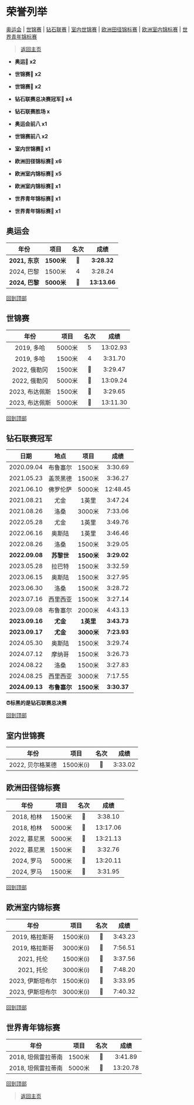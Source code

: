 # 荣誉列举

[奥运会](#奥运会) | [世锦赛](#世锦赛) | [钻石联赛](钻石联赛冠军) | [室内世锦赛](#室内世锦赛) | [欧洲田径锦标赛](#欧洲田径锦标赛) | [欧洲室内锦标赛](#欧洲室内锦标赛) | [世界青年锦标赛](#世界青年锦标赛)

> [返回主页](./Profile.md)

- **奥运🥇 x2**

- **世锦赛🥇 x2**

- **世锦赛🥈 x2**

- **钻石联赛总决赛冠军💎 x4**

- **钻石联赛胜场 x**

- **奥运会前八 x1**

- **世锦赛前八 x2**

- **室内世锦赛🥈 x1**

- **欧洲田径锦标赛🥇 x6**

- **欧洲室内锦标赛🥇 x5**

- **欧洲室内锦标赛🥈 x1**

- **世界青年锦标赛🥈 x1**

- **世界青年锦标赛🥉 x1**

## 奥运会

|      年份      |    项目    | 名次  |     成绩     |
| :------------: | :--------: | :---: | :----------: |
| **2021, 东京** | **1500米** | **🥇** | **3:28.32**  |
|   2024, 巴黎   |   1500米   |   4   |   3:28.24    |
| **2024, 巴黎** | **5000米** | **🥇** | **13:13.66** |

[回到顶部](#荣誉列举)

## 世锦赛

|     年份     |  项目  |  名次   | 成绩 |
| :----------: | :----: | :-----: | :--: |
|  2019, 多哈  | 5000米 |    5    | 13:02.93 |
|  2019, 多哈  | 1500米 |    4    | 3:31.70 |
| 2022, 俄勒冈 | 1500米 | 🥈 |3:29.47|
| 2022, 俄勒冈 | 5000米 |    🥇    |13:09.24|
| 2023, 布达佩斯 | 1500米 | 🥈 |3:29.65|
| 2023, 布达佩斯 | 5000米 | 🥇 |13:11.30|

[回到顶部](#荣誉列举)

## 钻石联赛冠军


| 日期 | 地点 | 项目 | 成绩 |
| :--: | :--: | :--: | :--: |
| 2020.09.04 | 布鲁塞尔 | 1500米 | 3:30.69  |
| 2021.05.23 | 盖茨黑德 | 1500米 | 3:36.27  |
| 2021.06.10 | 佛罗伦萨 | 5000米 | 12:48.45 |
| 2021.08.21 | 尤金   | 1英里   | 3:47.24  |
| 2021.08.26 | 洛桑   | 3000米 | 7:33.06  |
| 2022.05.28 | 尤金   | 1英里   | 3:49.76  |
| 2022.06.16 | 奥斯陆  | 1英里   | 3:46.46  |
| 2022.08.26 | 洛桑   | 1500米 | 3:29.05  |
| **2022.09.08** | **苏黎世** | **1500米** | **3:29.02** |
| 2023.05.28 | 拉巴特  | 1500米 | 3:32.59  |
| 2023.06.15 | 奥斯陆  | 1500米 | 3:27.95  |
| 2023.06.30 | 洛桑   | 1500米 | 3:28.72  |
| 2023.07.16 | 西里西亚 | 1500米 | 3:27.14  |
| 2023.09.08 | 布鲁塞尔 | 2000米 | 4:43.13  |
| **2023.09.16** | **尤金** | **1英里** | **3:43.73** |
| **2023.09.17** | **尤金** | **3000米** | **7:23.93** |
| 2024.05.30 | 奥斯陆  | 1500米 | 3:29.74  |
| 2024.07.12 | 摩纳哥  | 1500米 | 3:26.73  |
| 2024.08.22 | 洛桑   | 1500米 | 3:27.83  |
| 2024.08.25 | 西里西亚 | 3000米 | 7:17.55  |
| **2024.09.13** | **布鲁塞尔** | **1500米** | **3:30.37** |

**⏰标黑的是钻石联赛总决赛**

[回到顶部](#荣誉列举)

## 室内世锦赛

|       年份       |   项目    | 名次 |  成绩   |
| :--------------: | :-------: | :--: | :-----: |
| 2022, 贝尔格莱德 | 1500米(i) |  🥈   | 3:33.02 |

## 欧洲田径锦标赛

|     年份     |  项目  | 名次 |   成绩   |
| :----------: | :----: | :--: | :------: |
|  2018, 柏林  | 1500米 |  🥇   | 3:38.10  |
|  2018, 柏林  | 5000米 |  🥇   | 13:17.06 |
| 2022, 慕尼黑 | 5000米 |  🥇   | 13:21.13 |
| 2022, 慕尼黑 | 1500米 |  🥇   | 3:32.76  |
|  2024, 罗马  | 5000米 |  🥇   | 13:20.11 |
|  2024, 罗马  | 1500米 |  🥇   | 3:31.95  |

[回到顶部](#荣誉列举)

## 欧洲室内锦标赛

|       年份       |   项目    | 名次 |  成绩   |
| :--------------: | :-------: | :--: | :-----: |
|  2019, 格拉斯哥  | 1500米(i) |  🥈   | 3:43.23 |
|  2019, 格拉斯哥  | 3000米(i) |  🥇   | 7:56.51 |
|    2021, 托伦    | 1500米(i) |  🥇   | 3:37.56 |
|    2021, 托伦    | 3000米(i) |  🥇   | 7:48.20 |
| 2023, 伊斯坦布尔 | 1500米(i) |  🥇   | 3:33.95 |
| 2023, 伊斯坦布尔 | 3000米(i) |  🥇   | 7:40.32 |

[回到顶部](#荣誉列举)

## 世界青年锦标赛

|        年份        |  项目  | 名次 |   成绩   |
| :----------------: | :----: | :--: | :------: |
| 2018, 坦佩雷拉蒂南 | 1500米 |  🥈   | 3:41.89  |
| 2018, 坦佩雷拉蒂南 | 5000米 |  🥉   | 13:20.78 |

[回到顶部](#荣誉列举)

> [返回主页](./Profile.md)
